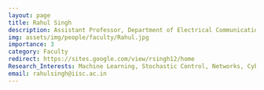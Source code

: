 ```yaml
---
layout: page
title: Rahul Singh
description: Assistant Professor, Department of Electrical Communication Engineering (ECE)
img: assets/img/people/faculty/Rahul.jpg
importance: 3
category: Faculty
redirect: https://sites.google.com/view/rsingh12/home
Research_Interests: Machine Learning, Stochastic Control, Networks, CyberPhysical Systems, Queueing Theory, Distributed Systems and Control, Real-Time Systems
email: rahulsingh@iisc.ac.in
---
```

